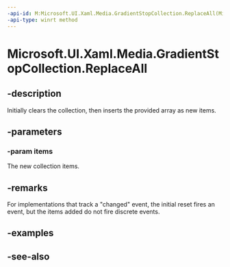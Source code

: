 ```yaml
---
-api-id: M:Microsoft.UI.Xaml.Media.GradientStopCollection.ReplaceAll(Microsoft.UI.Xaml.Media.GradientStop[])
-api-type: winrt method
---
```


<!-- Method syntax
public void ReplaceAll(Windows.UI.Xaml.Media.GradientStop[] items)
-->

# Microsoft.UI.Xaml.Media.GradientStopCollection.ReplaceAll

## -description
Initially clears the collection, then inserts the provided array as new items.

## -parameters
### -param items
The new collection items.

## -remarks
For implementations that track a "changed" event, the initial reset fires an event, but the items added do not fire discrete events.

## -examples

## -see-also

